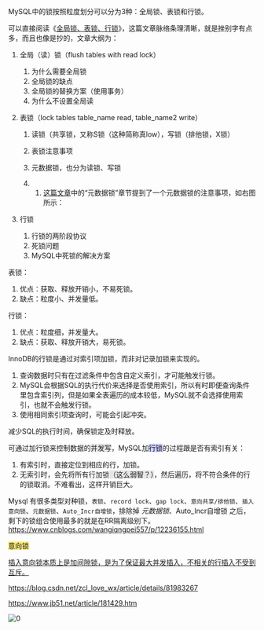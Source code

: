 MySQL中的锁按照粒度划分可以分为3种：全局锁、表锁和行锁。

可以直接阅读《[全局锁、表锁、行锁](https://juejin.cn/post/6844904132046749710)》，这篇文章脉络条理清晰，就是挫别字有点多，而且也像是抄的，文章大纲为：

1. 全局（读）锁（flush tables with read lock）

   1. 为什么需要全局锁
   2. 全局锁的缺点
   3. 全局锁的替换方案（使用事务）
   4. 为什么不设置全局读

2. 表锁（lock tables table_name read, table_name2 write）

   1. 读锁（共享锁，又称S锁（这种简称真low），写锁（排他锁，X锁）
   2. 表锁注意事项

   3. 元数据锁，也分为读锁、写锁

   4. 1. [这篇文章](https://www.cnblogs.com/keme/p/11065025.html)中的“元数据锁”章节提到了一个元数据锁的注意事项，如右图所示：

3. 行锁

   1. 行锁的两阶段协议
   2. 死锁问题
   3. MySQL中死锁的解决方案



表锁：

1. 优点：获取、释放开销小，不易死锁。
2. 缺点：粒度小、并发量低。

行锁：

1. 优点：粒度细，并发量大。
2. 缺点：获取、释放开销大，易死锁。

InnoDB的行锁是通过对索引项加锁，而非对记录加锁来实现的。

1. 查询数据时只有在过滤条件中包含自定义索引，才可能触发行锁。
2. MySQL会根据SQL的执行代价来选择是否使用索引，所以有时即便查询条件里包含索引列，但是如果全表遍历的成本较低，MySQL就不会选择使用索引，也就不会触发行锁。
3. 使用相同索引项查询时，可能会引起冲突。

减少SQL的执行时间，确保锁定及时释放。



可通过加行锁来控制数据的<span style=background:#e6e6e6>并发写</span>，MySQL加<span style=background:#c9ccff>行锁</span>的过程跟是否有索引有关：

1. 有索引时，直接定位到相应的行，加锁。
2. 无索引时，会先将所有行加锁<span style=background:#e6e6e6>（这么弱智？）</span>，然后遍历，将不符合条件的行的锁取消。不难看出，这样开销巨大。



Mysql 有很多类型对种锁，`表锁`、`record lock`、`gap lock`、`意向共享/排他锁`、`插入意向锁`、`元数据锁`、`Auto_Incr自增锁`，排除掉 *元数据锁*、Auto_Incr自增锁 之后，剩下的锁组合使用最多的就是在RR隔离级别下。https://www.cnblogs.com/wangiqngpei557/p/12236155.html

<span style=background:#ffee7c>意向锁</span>

[插入意向锁本质上是加间隙锁，是为了保证最大并发插入，不相关的行插入不受到互斥。](https://www.cnblogs.com/wangiqngpei557/p/12236155.html)

https://blog.csdn.net/zcl_love_wx/article/details/81983267

https://www.jb51.net/article/181429.htm



![0](../images/7/serial-execution.png)
